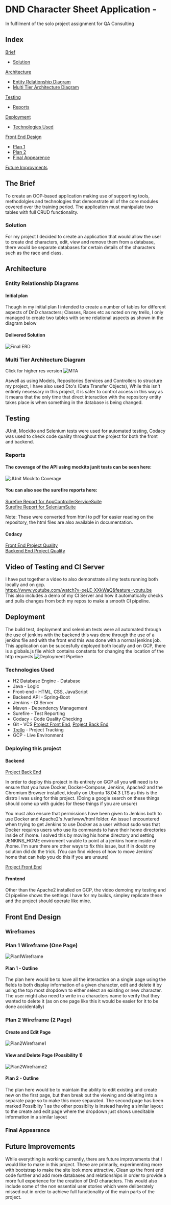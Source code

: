# DND Character Sheet Application -

In fulfilment of the solo project assignment for QA Consulting

## Index
[Brief](#brief)
   * [Solution](#solution)

[Architecture](#architecture)
   * [Entity Relationship Diagram](#erd)
   * [Multi Tier Architecture Diagram](#mtad)

[Testing](#testing)
   * [Reports](#reports)

[Deployment](#deployment)
   * [Technologies Used](#techused)

[Front End Design](#frontend)
   * [Plan 1](#fep1)
   * [Plan 2](#fep2)
   * [Final Appearence](#fefa)

[Future Improvments](#improvements)

<a name="brief"></a>
## The Brief
To create an OOP-based application making use of supporting tools, methodolgies and technologies that demonstrate all of the core modules covered over the training period.
The application must manipulate two tables with full CRUD functionality.
<a name="solution"></a>
### Solution
For my project I decided to create an application that would allow the user to create dnd characters, edit, view and remove them from a database, there would be separate databases for certain details of the characters such as the race and class.
<a name="architecture"></a>
## Architecture
<a name="erd"></a>
### Entity Relationship Diagrams
#### Initial plan
Though in my initial plan I intended to create a number of tables for different aspects of DnD characters; Classes, Races etc as noted on my trello, I only managed to create two tables with some relational aspects as shown in the diagram below

#### Delivered Solution
![Final ERD](Documentation/RelationshipDiagramQaProject.jpg)

<a name="mtad"></a>
### Multi Tier Architecture Diagram
Click for higher res version
![MTA](/Documentation/DndDatabaseBackendArchitectureDiagram3.jpg)

Aswell as using Models, Repositories Services and Controllers to structure my project, I have also used Dto's (Data Transfer Objects), While this isn't entirely necessary in this project, it is safer to control access in this way as it means that the only time that direct interaction with the repository entity takes place is when something in the database is being changed.

<a name="testing"></a>
## Testing
JUnit, Mockito and Selenium tests were used for automated testing, Codacy was used to check code quality throughout the project for both the front and backend.

<a name="reports"></a>
### Reports

#### The coverage of the API using mockito junit tests can be seen here:
![JUnit Mockito Coverage](/Documentation/backendcoverage.jpg)

#### You can also see the surefire reports here:
[Surefire Report for AppControllerServiceSuite](/Documentation/surefire-report-AppControllerServiceSuite.pdf)   
[Surefire Report for SeleniumSuite](/Documentation/surefire-report-SeleniumSuite.pdf)   

Note: These were converted from html to pdf for easier reading on the repository, the html files are also available in documentation.

#### Codacy
[Front End Project Quality](https://app.codacy.com/manual/JohnDoubleUB/QASoloProject/dashboard?bid=14198592)   
[Backend End Project Quality](https://app.codacy.com/manual/JohnDoubleUB/dnddatabase/dashboard?bid=14198594)

## Video of Testing and CI Server
I have put together a video to also demonstrate all my tests running both locally and on gcp.   
https://www.youtube.com/watch?v=xeLE-XXkWaQ&feature=youtu.be   
This also includes a demo of my CI Server and how it automatically checks and pulls changes from both my repos to make a smooth CI pipeline.

<a name="deployment"></a>
## Deployment
The build test, deployment and selenium tests were all automated through the use of jenkins with the backend this was done through the use of a jenkins file and with the front end this was done with a normal jenkins job. This application can be succesfully deployed both locally and on GCP, there is a globals.js file which contains constants for changing the location of the http requests 
![Deployment Pipeline](/Documentation/ContinuousIntegrationPipelineProj.jpg)

<a name="techused"></a>
### Technologies Used

* H2 Database Engine - Database
* Java - Logic
* Front-end - HTML, CSS, JavaScript
* Backend API - Spring-Boot
* Jenkins - CI Server
* Maven - Dependency Management
* Surefire - Test Reporting
* Codacy - Code Quality Checking
* Git - VCS [Project Front End](https://github.com/JohnDoubleUB/QASoloProject), [Project Back End](https://github.com/JohnDoubleUB/dnddatabase)
* [Trello](https://trello.com/b/DnaqB0v8/individual-project-dnd-database) - Project Tracking
* GCP - Live Environment

### Deploying this project
#### Backend

[Project Back End](https://github.com/JohnDoubleUB/dnddatabase)   

In order to deploy this project in its entirety on GCP all you will need is to ensure that you have Docker, Docker-Compose, Jenkins, Apache2 and the Chromium Browser installed, ideally on Ubuntu 18.04.3 LTS as this is the distro I was using for this project. (Doing a google search on these things should come up with guides for these things if you are unsure)

You must also ensure that permissions have been given to Jenkins both to use Docker and Apache2's /var/www/html folder. An issue I encountered when trying to get Jenkins to use Docker as a user without sudo was that Docker requires users who use its commands to have their home directories inside of /home. I solved this by moving his home directory and setting JENKINS_HOME enviroment varable to point at a jenkins home inside of /home. I'm sure there are other ways to fix this issue, but if in doubt  my solution did do the trick. (You can find videos of how to move Jenkins' home that can help you do this if you are unsure)

[Project Front End](https://github.com/JohnDoubleUB/QASoloProject)   

#### Frontend

Other than the Apache2 installed on GCP, the video demoing my testing and CI pipeline shows the settings I have for my builds, simpley replicate these and the project should operate like mine.


<a name="frontend"></a>
## Front End Design
### Wireframes
<a name="fep1"></a>
### Plan 1 Wireframe (One Page)
![Plan1Wireframe](/Documentation/DNDPagePlanv2.jpg)
#### Plan 1 - Outline
The plan here would be to have all the interaction on a single page using the fields to both display information of a given character, edit and delete it by using the top most dropdown to either select an existing or new character. The user might also need to write in a characters name to verify that they wanted to delete it (as on one page like this it would be easier for it to be done accidentally)
<a name="fep2"></a>
### Plan 2 Wireframe (2 Page)
#### Create and Edit Page
![Plan2Wireframe1](/Documentation/DNDPagePlanAlternate1_Create_Edit.jpg)
#### View and Delete Page (Possibility 1)
![Plan2Wireframe2](/Documentation/DNDPagePlanAlternate1_View_Delete.jpg)
#### Plan 2 - Outline
The plan here would be to maintain the ability to edit existing and create new on the first page, but then break out the viewing and deleting into a separate page so to make this more separated. The second page has been marked Possiblity 1 as the other possiblity is instead having a similar layout to the create and edit page where the dropdown just shows uneditable information in a similar layout

<a name="fefa"></a>
### Final Appearance

<a name="improvements"></a>
## Future Improvements
While everything is working currently, there are future improvements that I would like to make in this project. These are primarily, experimenting more with bootstrap to make the site look more attractive, Clean up the front end code further and add more databases and relationships in order to provide a more full experience for the creation of DnD characters. This would also include some of the non essential user stories which were deliberately missed out in order to achieve full functionality of the main parts of the project.
